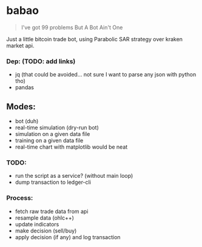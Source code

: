 # babao

> I've got 99 problems But A Bot Ain't One

Just a little bitcoin trade bot, using Parabolic SAR strategy over kraken market api.


### Dep: (TODO: add links)

* jq (that could be avoided... not sure I want to parse any json with python tho)
* pandas


## Modes:

* bot (duh)
* real-time simulation (dry-run bot)
* simulation on a given data file
* training on a given data file
* real-time chart with matplotlib would be neat


### TODO:

* run the script as a service? (without main loop)
* dump transaction to ledger-cli


### Process:

* fetch raw trade data from api
* resample data (ohlc++)
* update indicators
* make decision (sell/buy)
* apply decision (if any) and log transaction

